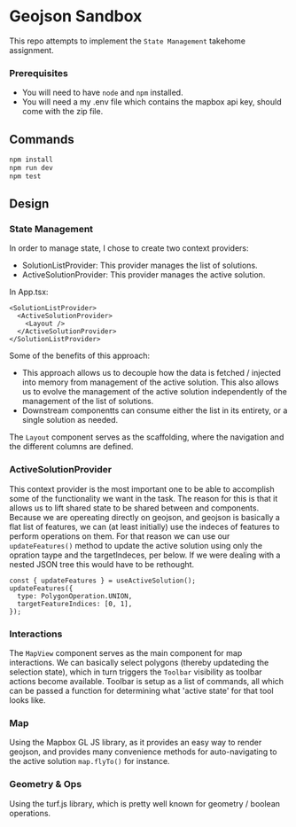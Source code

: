 # Geojson Sandbox

This repo attempts to implement the `State Management` takehome assignment.

### Prerequisites

- You will need to have `node` and `npm` installed.
- You will need a my .env file which contains the mapbox api key, should come with the zip file.

## Commands

```bash
npm install
npm run dev
npm test
```

## Design

### State Management

In order to manage state, I chose to create two context providers:

- SolutionListProvider: This provider manages the list of solutions.
- ActiveSolutionProvider: This provider manages the active solution.

In App.tsx:

```tsx
<SolutionListProvider>
  <ActiveSolutionProvider>
    <Layout />
  </ActiveSolutionProvider>
</SolutionListProvider>
```

Some of the benefits of this approach:

- This approach allows us to decouple how the data is fetched / injected into memory from management of the active solution. This also allows us to evolve the management of the active solution independently of the management of the list of solutions.
- Downstream componentts can consume either the list in its entirety, or a single solution as needed.

The `Layout` component serves as the scaffolding, where the navigation and the different columns are defined.

### ActiveSolutionProvider

This context provider is the most important one to be able to accomplish some of the functionality we want in the task. The reason for this is that it allows us to lift shared state to be shared between <MapView> and <Toolbar> components. Because we are opereating directly on geojson, and geojson is basically a flat list of features, we can (at least initially) use the indeces of features to perform operations on them. For that reason we can use our `updateFeatures()` method to update the active solution using only the opration taype and the targetIndeces, per below. If we were dealing with a nested JSON tree this would have to be rethought.

```tsx
const { updateFeatures } = useActiveSolution();
updateFeatures({
  type: PolygonOperation.UNION,
  targetFeatureIndices: [0, 1],
});
```

### Interactions

The `MapView` component serves as the main component for map interactions. We can basically select polygons (thereby updateding the selection state), which in turn triggers the `Toolbar` visibility as toolbar actions become available. Toolbar is setup as a list of commands, all which can be passed a function for determining what 'active state' for that tool looks like.

### Map

Using the Mapbox GL JS library, as it provides an easy way to render geojson, and provides many convenience methods for auto-navigating to the active solution `map.flyTo()` for instance.

### Geometry & Ops

Using the turf.js library, which is pretty well known for geometry / boolean operations.
